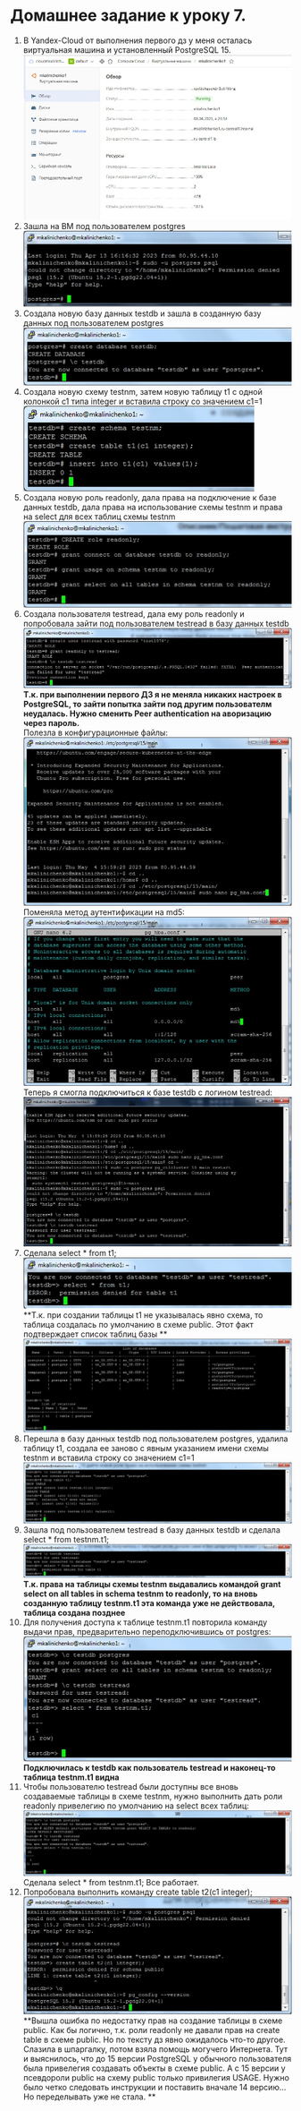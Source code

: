 # Домашнее задание к уроку 7. #
1. В Yandex-Cloud от выполнения первого дз у меня осталась виртуальная машина и установленный PostgreSQL 15.    
![Шаг4](/4_1_OldVM.jpg)  
1. Зашла на ВМ под пользователем postgres   
![Шаг4](/4_2_login.jpg)  
1. Создала новую базу данных testdb и зашла в созданную базу данных под пользователем postgres   
![Шаг4](/4_3_database.jpg)  
1. Создала новую схему testnm, затем новую таблицу t1 с одной колонкой c1 типа integer и вставила строку со значением c1=1   
![Шаг4](/4_4_table.jpg)  
1. Создала новую роль readonly, дала права на подключение к базе данных testdb, дала права на использование схемы testnm и права на select для всех таблиц схемы testnm   
![Шаг4](/4_5_role.jpg)  
1. Создала пользователя testread, дала ему роль readonly  и попробовала зайти под пользователем testread в базу данных testdb   
![Шаг4](/4_6_user.jpg)  
**Т.к. при выполнении первого ДЗ я не меняла никаких настроек в PostgreSQL, то зайти попытка зайти под другим пользователм неудалась. Нужно сменить Peer authentication на аворизацию через пароль.**  
Полезла в конфигурационные файлы:   
![Шаг4](/4_7_pg_hba_conf.jpg)  
Поменяла метод аутентификации на md5:   
![Шаг4](/4_8_pg_hba_conf.jpg)   
Теперь я смогла подключиться к базе testdb с логином testread:   
![Шаг4](/4_9_ok_connect.jpg)   
1. Сделала select * from t1;   
![Шаг4](/4_9_no_permission.jpg)   
**Т.к. при создании таблицы t1 не указывалась явно схема, то таблица создалась по умолчанию в схеме public. Этот факт подтверждает список таблиц базы **   
![Шаг4](/4_10_tables_list.jpg)   
1.  Перешла в базу данных testdb под пользователем postgres, удалила таблицу t1, создала ее заново с явным указанием имени схемы testnm и вставила строку со значением c1=1   
![Шаг4](/4_11_new_table.jpg)   
1. Зашла под пользователем testread в базу данных testdb и сделала select * from testnm.t1;   
![Шаг4](/4_12_no_perm_2.jpg)   
**Т.к. права на таблицы схемы testnm выдавались командой grant select on all tables in schema testnm to readonly, то на вновь созданную таблицу testnm.t1 эта команда уже не действовала, таблица создана позднее**   
1. Для получения доступа к таблице testnm.t1 повторила команду выдачи прав, предварительно переподключившись от postgres:   
![Шаг4](/4_11_ok_select.jpg)   
**Подключилась к testdb как пользователь testread и наконец-то таблица testnm.t1 видна**   
1. Чтобы пользователю testread были доступны все вновь создаваемые таблицы в схеме testnm, нужно выполнить дать роли readonly привелегию по умолчанию на select всех таблиц:   
![Шаг4](/4_12_default_privs.jpg)   
Сделала select * from testnm.t1; Все работает.   
1. Попробовала выполнить команду create table t2(c1 integer);   
![Шаг4](/4_13_hahaha.jpg)   
**Вышла ошибка по недостатку прав на создание таблицы в схеме public. Как бы логично, т.к. роли readonly не давали прав на create table  в схеме public. Но по тексту дз явно ожидалось что-то другое. Слазила в шпаргалку, потом взяла помощь могучего Интернета. Тут и выяснилось, что до 15 версии PostgreSQL у обычного пользователя была привелегия создавать объекты в схеме public. А с 15 версии у псевдороли public на схему public только привилегия USAGE. Нужно было четко следовать инструкции и поставить вначале 14 версию... Но переделывать уже не стала. **   
